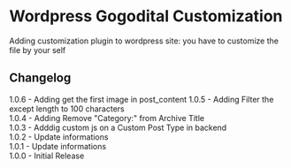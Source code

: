 Wordpress Gogodital Customization
==============================

Adding customization plugin to wordpress site: you have to customize the file by your self

## Changelog

1.0.6 - Adding get the first image in post_content
1.0.5 - Adding Filter the except length to 100 characters  
1.0.4 - Adding Remove "Category:" from Archive Title  
1.0.3 - Adddig custom js on a Custom Post Type in backend  
1.0.2 - Update informations   
1.0.1 - Update informations    
1.0.0 - Initial Release
